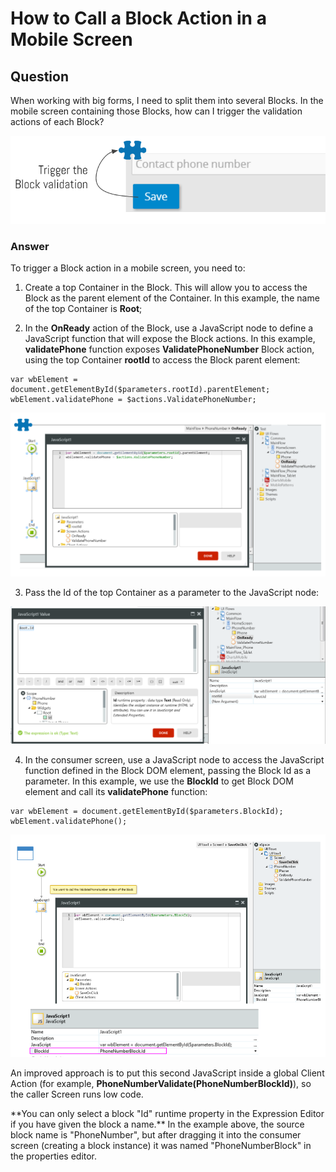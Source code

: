 # How to Call a Block Action in a Mobile Screen

## Question

When working with big forms, I need to split them into several Blocks. In the mobile screen containing those Blocks, how can I trigger the validation actions of each Block?

![](images/How-to-Call-a-Block-Action-in-a-Mobile-Screen_0.png)

### Answer

To trigger a Block action in a mobile screen, you need to:

1. Create a top Container in the Block. This will allow you to access the Block as the parent element of the Container. In this example, the name of the top Container is **Root**;
 

2. In the **OnReady** action of the Block, use a JavaScript node to define a JavaScript function that will expose the Block actions. In this example, **validatePhone** function exposes **ValidatePhoneNumber** Block action, using the top Container **rootId** to access the Block parent element:

```
var wbElement = document.getElementById($parameters.rootId).parentElement;
wbElement.validatePhone = $actions.ValidatePhoneNumber;
```

![](images/How-to-Call-a-Block-Action-in-a-Mobile-Screen_1.png)
 

3. Pass the Id of the top Container as a parameter to the JavaScript node:

![](images/How-to-Call-a-Block-Action-in-a-Mobile-Screen_2.png)
 

4. In the consumer screen, use a JavaScript node to access the JavaScript function defined in the Block DOM element, passing the Block Id as a parameter. In this example, we use the **BlockId** to get Block DOM element and call its **validatePhone** function:

```
var wbElement = document.getElementById($parameters.BlockId);
wbElement.validatePhone();
```

![](images/How-to-Call-a-Block-Action-in-a-Mobile-Screen_3.png)

An improved approach is to put this second JavaScript inside a global Client Action (for example, **PhoneNumberValidate(PhoneNumberBlockId)**), so the caller Screen runs low code.

<div class="info" markdown="1">
**You can only select a block "Id" runtime property in the Expression Editor if you have given the block a name.** In the example above, the source block name is "PhoneNumber", but after dragging it into the consumer screen (creating a block instance) it was named "PhoneNumberBlock" in the properties editor.
</div>
